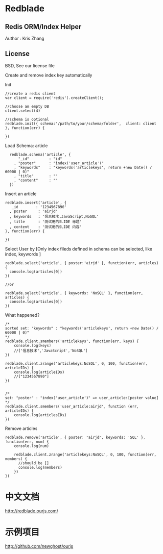 Redblade
====

Redis ORM/Index Helper
----

Author : Kris Zhang


License
----

BSD, See our license file


Create and remove index key automatically





Init

    //create a redis client
    var client = require('redis').createClient();

    //choose an empty DB
    client.select(4)

    //schema is optional
    redblade.init({ schema:'/path/to/your/schema/folder',  client: client }, function(err) {
        
    })



Load Schema: article


      redblade.schema('article', {
          "_id"         : "id"
        , "poster"      : "index('user_article')"
        , "keywords"    : "keywords('articlekeys', return +new Date() / 60000 | 0)"
        , "title"       : ""
        , "content"     : ""
      })


Insert an article

    redblade.insert('article', {
       _id        : '1234567890'
      , poster     : 'airjd'
      , keywords   : '信息技术,JavaScript,NoSQL'
      , title      : '测试用的SLIDE 标题'
      , content    : '测试用的SLIDE 内容'
    }, function(err) {

    })


Select User by [Only index fileds defined in schema can be selected, like index, keywords ]

    redblade.select('article', { poster:'airjd' }, function(err, articles) {
      console.log(articles[0])
    })

    //or

    redblade.select('article', { keywords: 'NoSQL' }, function(err, articles) {
      console.log(articles[0])
    })



What happened?

    /*
    sorted set: "keywords" : "keywords('articlekeys', return +new Date() / 60000 | 0)"
    */
    redblade.client.smembers('articlekeys', function(err, keys) {
        console.log(keys)
        //['信息技术','JavaScript','NoSQL']
    })

    redblade.client.zrange('articlekeys:NoSQL', 0, 100, function(err, articleIDs) {
        console.log(articleIDs)
        //["1234567890"]
    })


    /*
    set: "poster" : "index('user_article')" => user_article:[poster value]
    */
    redblade.client.smembers('user_article:airjd', function (err, articleIDs) {
        console.log(articlesIDs)
    })




Remove articles

    redblade.remove('article', { poster: 'airjd', keywords: 'SQL' }, function(err, num) {
        console.log(num)

        redblade.client.zrange('articlekeys:NoSQL', 0, 100, function(err, members) {
          //should be []
          console.log(members)
        })
    })




中文文档
====
http://redblade.ourjs.com/

示例项目
====
http://github.com/newghost/ourjs
